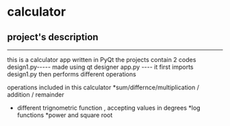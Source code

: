 # calculator

## project's description
--------------------
this is a calculator app written in PyQt
the projects contain 2 codes
design1.py----- made using qt designer 
app.py ---- it first imports design1.py then performs different operations

operations included in  this calculator
*sum/differnce/multiplication / addition / remainder
* different trignometric function , accepting values in degrees
*log functions
*power and square root
